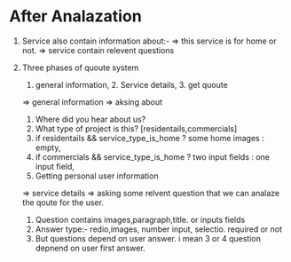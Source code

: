 # After Analazation

1. Service also contain information about:- 
    => this service is for home or not.
    => service contain relevent questions
2. Three phases of quoute system
   1. general information, 2. Service details, 3. get quoute

   => general information => aksing about
    1) Where did you hear about us?
    2) What type of project is this? [residentails,commercials]
    3) if residentails && service_type_is_home ? some home images : empty,
    4) if commercials && service_type_is_home ? two input fields : one input field,
    5) Getting personal user information

   => service details => asking some relvent question that we can analaze the qoute for the user.
     1) Question contains images,paragraph,title. or inputs fields
     2) Answer type:- redio,images, number input, selectio. required or not
     3) But questions depend on user answer. i mean 3 or 4 question depnend on user first answer. 